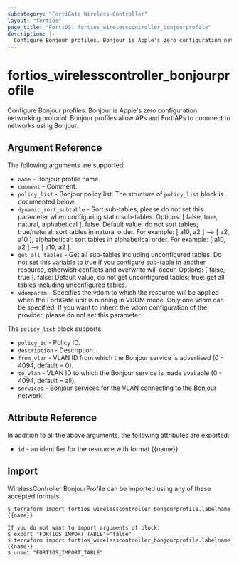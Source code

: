 ```yaml
---
subcategory: "FortiGate Wireless-Controller"
layout: "fortios"
page_title: "FortiOS: fortios_wirelesscontroller_bonjourprofile"
description: |-
  Configure Bonjour profiles. Bonjour is Apple's zero configuration networking protocol. Bonjour profiles allow APs and FortiAPs to connnect to networks using Bonjour.
---
```


# fortios_wirelesscontroller_bonjourprofile
Configure Bonjour profiles. Bonjour is Apple's zero configuration networking protocol. Bonjour profiles allow APs and FortiAPs to connnect to networks using Bonjour.

## Argument Reference

The following arguments are supported:

* `name` - Bonjour profile name.
* `comment` - Comment.
* `policy_list` - Bonjour policy list. The structure of `policy_list` block is documented below.
* `dynamic_sort_subtable` - Sort sub-tables, please do not set this parameter when configuring static sub-tables. Options: [ false, true, natural, alphabetical ]. false: Default value, do not sort tables; true/natural: sort tables in natural order. For example: [ a10, a2 ] --> [ a2, a10 ]; alphabetical: sort tables in alphabetical order. For example: [ a10, a2 ] --> [ a10, a2 ].
* `get_all_tables` - Get all sub-tables including unconfigured tables. Do not set this variable to true if you configure sub-table in another resource, otherwish conflicts and overwrite will occur. Options: [ false, true ]. false: Default value, do not get unconfigured tables; true: get all tables including unconfigured tables. 
* `vdomparam` - Specifies the vdom to which the resource will be applied when the FortiGate unit is running in VDOM mode. Only one vdom can be specified. If you want to inherit the vdom configuration of the provider, please do not set this parameter.

The `policy_list` block supports:

* `policy_id` - Policy ID.
* `description` - Description.
* `from_vlan` - VLAN ID from which the Bonjour service is advertised (0 - 4094, default = 0).
* `to_vlan` - VLAN ID to which the Bonjour service is made available (0 - 4094, default = all).
* `services` - Bonjour services for the VLAN connecting to the Bonjour network.


## Attribute Reference

In addition to all the above arguments, the following attributes are exported:
* `id` - an identifier for the resource with format {{name}}.

## Import

WirelessController BonjourProfile can be imported using any of these accepted formats:
```
$ terraform import fortios_wirelesscontroller_bonjourprofile.labelname {{name}}

If you do not want to import arguments of block:
$ export "FORTIOS_IMPORT_TABLE"="false"
$ terraform import fortios_wirelesscontroller_bonjourprofile.labelname {{name}}
$ unset "FORTIOS_IMPORT_TABLE"
```
